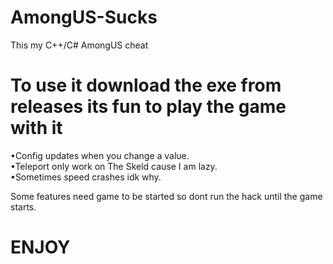 # AmongUS-Sucks
This my C++/C# AmongUS cheat

# To use it download the exe from releases its fun to play the game with it
</hr>
	•Config updates when you change a value.<br>
 	•Teleport only work on The Skeld cause I am lazy.<br>
	•Sometimes speed crashes idk why.<br>

Some features need game to be started so dont run the hack until the game starts.

# ENJOY
